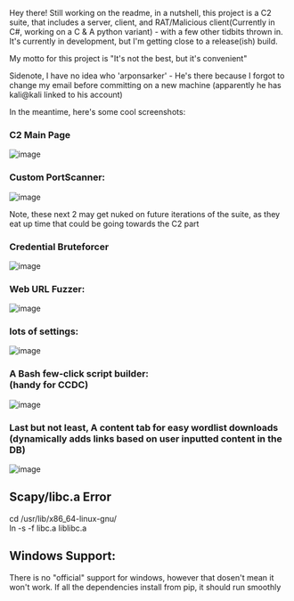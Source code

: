 Hey there! Still working on the readme, in a nutshell, this project is a C2 suite, that includes a server, client, and RAT/Malicious client(Currently in C#, working on a C & A python variant) - with a few other tidbits thrown in.
It's currently in development, but I'm getting close to a release(ish) build. 

My motto for this project is "It's not the best, but it's convenient"

Sidenote, I have no idea who 'arponsarker' - He's there because I forgot to change my email before committing on a new machine (apparently he has kali@kali linked to his account)

In the meantime, here's some cool screenshots:

### C2 Main Page
![image](https://user-images.githubusercontent.com/91687869/234416166-722eb93f-b3d4-4bb1-9e8c-50f12fcc26c5.png)


### Custom PortScanner:
![image](https://user-images.githubusercontent.com/91687869/234417517-0f68fec6-f52d-4ddf-a0b2-85a07047c03b.png)


Note, these next 2 may get nuked on future iterations of the suite, as they eat up time that could be going towards the C2 part

### Credential Bruteforcer
![image](https://user-images.githubusercontent.com/91687869/234416770-44ead565-d5c7-403b-89f0-789bb772b1c4.png)

### Web URL Fuzzer:
![image](https://user-images.githubusercontent.com/91687869/234416853-493e38fc-d0ad-47e0-b79c-8b5ad7c572fe.png)


### lots of settings:
![image](https://user-images.githubusercontent.com/91687869/234416902-0ef4fe15-aa93-40be-acda-6823613e0797.png)

### A Bash few-click script builder: <br> (handy for CCDC)
![image](https://user-images.githubusercontent.com/91687869/234417953-d50e3520-11ef-4949-becb-7054bcd066dc.png)


### Last but not least, A content tab for easy wordlist downloads (dynamically adds links based on user inputted content in the DB)

![image](https://user-images.githubusercontent.com/91687869/234417188-d083e89f-7b8b-4eb4-adfb-634f4c7d06a1.png)

## Scapy/libc.a Error

cd /usr/lib/x86_64-linux-gnu/ <br>
ln -s -f libc.a liblibc.a


## Windows Support:
There is no "official" support for windows, however that dosen't mean it won't work. If all the dependencies install from pip, it should run smoothly

